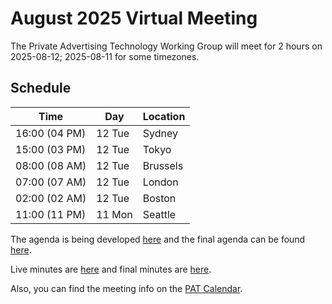 # August 2025 Virtual Meeting

The Private Advertising Technology Working Group will meet for 2 hours on 2025-08-12; 2025-08-11 for some timezones.

## Schedule

| Time          | Day    | Location      |
| ------------- | ------ | ------------- |
| 16:00 (04 PM) | 12 Tue | Sydney        |
| 15:00 (03 PM) | 12 Tue | Tokyo         |
| 08:00 (08 AM) | 12 Tue | Brussels      |
| 07:00 (07 AM) | 12 Tue | London        |
| 02:00 (02 AM) | 12 Tue | Boston        |
| 11:00 (11 PM) | 11 Mon | Seattle       |

The agenda is being developed [here](https://github.com/w3c/patwg/issues/55) and the final agenda can be found [here](https://github.com/w3c/patwg/blob/main/meetings/2025/08-telecons/08-12-agenda.md).

Live minutes are [here](https://docs.google.com/document/d/1zBt1G97X1GgSXX5lCTdFAMXPTNlKzF4bdacWZES9FCE/edit?usp=sharing) and final minutes are [here](https://github.com/w3c/patwg/blob/main/meetings/2025/08-telecons/08-12-minutes.md).

Also, you can find the meeting info on the [PAT Calendar](https://www.w3.org/groups/wg/pat/calendar/).
